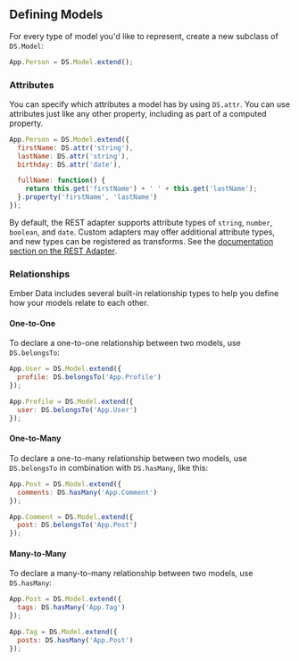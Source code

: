 ## Defining Models

For every type of model you'd like to represent, create a new subclass of
`DS.Model`:

```javascript
App.Person = DS.Model.extend();
```

### Attributes

You can specify which attributes a model has by using `DS.attr`. You can
use attributes just like any other property, including as part of a
computed property.

```javascript
App.Person = DS.Model.extend({
  firstName: DS.attr('string'),
  lastName: DS.attr('string'),
  birthday: DS.attr('date'),

  fullName: function() {
    return this.get('firstName') + ' ' + this.get('lastName');
  }.property('firstName', 'lastName')
});
```

By default, the REST adapter supports attribute types of `string`,
`number`, `boolean`, and `date`. Custom adapters may offer additional
attribute types, and new types can be registered as transforms. See the
[documentation section on the REST Adapter](/guides/models/the-rest-adapter).

### Relationships

Ember Data includes several built-in relationship types to help you
define how your models relate to each other.

#### One-to-One

To declare a one-to-one relationship between two models, use
`DS.belongsTo`:

```js
App.User = DS.Model.extend({
  profile: DS.belongsTo('App.Profile')
});

App.Profile = DS.Model.extend({
  user: DS.belongsTo('App.User')
});
```

#### One-to-Many

To declare a one-to-many relationship between two models, use
`DS.belongsTo` in combination with `DS.hasMany`, like this:

```js
App.Post = DS.Model.extend({
  comments: DS.hasMany('App.Comment')
});

App.Comment = DS.Model.extend({
  post: DS.belongsTo('App.Post')
});
```

#### Many-to-Many

To declare a many-to-many relationship between two models, use
`DS.hasMany`:

```js
App.Post = DS.Model.extend({
  tags: DS.hasMany('App.Tag')
});

App.Tag = DS.Model.extend({
  posts: DS.hasMany('App.Post')
});
```
